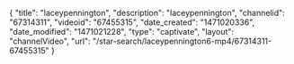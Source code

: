 {
    "title": "laceypennington",
    "description": "laceypennington",
    "channelid": "67314311",
    "videoid": "67455315",
    "date_created": "1471020336",
    "date_modified": "1471021228",
    "type": "captivate",
    "layout": "channelVideo",
    "url": "\/star-search\/laceypennington6-mp4\/67314311-67455315"
}